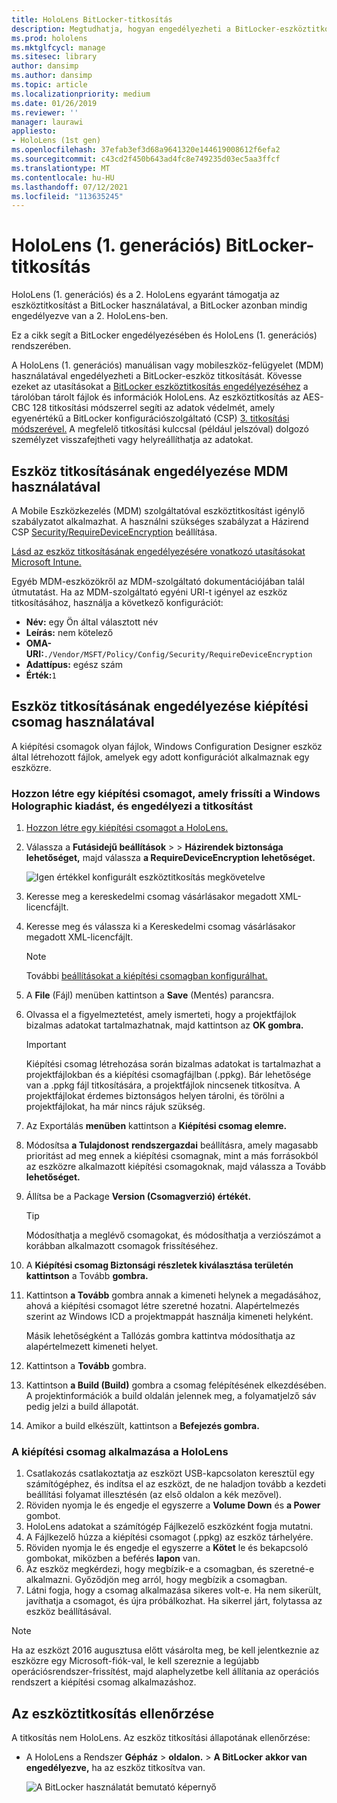 ```yaml
---
title: HoloLens BitLocker-titkosítás
description: Megtudhatja, hogyan engedélyezheti a BitLocker-eszköztitkosítást a vegyes valóságú eszközökön tárolt HoloLens védelméhez.
ms.prod: hololens
ms.mktglfcycl: manage
ms.sitesec: library
author: dansimp
ms.author: dansimp
ms.topic: article
ms.localizationpriority: medium
ms.date: 01/26/2019
ms.reviewer: ''
manager: laurawi
appliesto:
- HoloLens (1st gen)
ms.openlocfilehash: 37efab3ef3d68a9641320e144619008612f6efa2
ms.sourcegitcommit: c43cd2f450b643ad4fc8e749235d03ec5aa3ffcf
ms.translationtype: MT
ms.contentlocale: hu-HU
ms.lasthandoff: 07/12/2021
ms.locfileid: "113635245"
---
```

# <a name="hololens-1st-gen-bitlocker-encryption"></a>HoloLens (1. generációs) BitLocker-titkosítás

HoloLens (1. generációs) és a 2. HoloLens egyaránt támogatja az eszköztitkosítást a BitLocker használatával, a BitLocker azonban mindig engedélyezve van a 2. HoloLens-ben.

Ez a cikk segít a BitLocker engedélyezésében és HoloLens (1. generációs) rendszerében.

A HoloLens (1. generációs) manuálisan vagy mobileszköz-felügyelet (MDM) használatával engedélyezheti a BitLocker-eszköz titkosítását. Kövesse ezeket az utasításokat a [BitLocker eszköztitkosítás engedélyezéséhez](/windows/security/information-protection/bitlocker/bitlocker-device-encryption-overview-windows-10#bitlocker-device-encryption) a tárolóban tárolt fájlok és információk HoloLens. Az eszköztitkosítás az AES-CBC 128 titkosítási módszerrel segíti az adatok védelmét, amely egyenértékű a BitLocker konfigurációszolgáltató (CSP) [3. titkosítási módszerével.](/windows/client-management/mdm/bitlocker-csp#encryptionmethodbydrivetype) A megfelelő titkosítási kulccsal (például jelszóval) dolgozó személyzet visszafejtheti vagy helyreállíthatja az adatokat.

## <a name="enable-device-encryption-using-mdm"></a>Eszköz titkosításának engedélyezése MDM használatával

A Mobile Eszközkezelés (MDM) szolgáltatóval eszköztitkosítást igénylő szabályzatot alkalmazhat. A használni szükséges szabályzat a Házirend CSP [Security/RequireDeviceEncryption](/windows/client-management/mdm/policy-csp-security#security-requiredeviceencryption) beállítása.

[Lásd az eszköz titkosításának engedélyezésére vonatkozó utasításokat Microsoft Intune.](/intune/compliance-policy-create-windows#windows-holographic-for-business)

Egyéb MDM-eszközökről az MDM-szolgáltató dokumentációjában talál útmutatást. Ha az MDM-szolgáltató egyéni URI-t igényel az eszköz titkosításához, használja a következő konfigurációt:

- **Név:** egy Ön által választott név
- **Leírás:** nem kötelező
- **OMA-URI:**`./Vendor/MSFT/Policy/Config/Security/RequireDeviceEncryption`
- **Adattípus:** egész szám
- **Érték:**`1`

## <a name="enable-device-encryption-using-a-provisioning-package"></a>Eszköz titkosításának engedélyezése kiépítési csomag használatával

A kiépítési csomagok olyan fájlok, Windows Configuration Designer eszköz által létrehozott fájlok, amelyek egy adott konfigurációt alkalmaznak egy eszközre. 

### <a name="create-a-provisioning-package-that-upgrades-the-windows-holographic-edition-and-enables-encryption"></a>Hozzon létre egy kiépítési csomagot, amely frissíti a Windows Holographic kiadást, és engedélyezi a titkosítást

1. [Hozzon létre egy kiépítési csomagot a HoloLens.](hololens-provisioning.md)
1. Válassza a **Futásidejű beállítások**  >    >  **Házirendek biztonsága lehetőséget,** majd válassza **a RequireDeviceEncryption lehetőséget.**

    ![Igen értékkel konfigurált eszköztitkosítás megkövetelve](images/device-encryption.png)

1. Keresse meg a kereskedelmi csomag vásárlásakor megadott XML-licencfájlt.

1. Keresse meg és válassza ki a Kereskedelmi csomag vásárlásakor megadott XML-licencfájlt.
    > [!NOTE]
    > További [beállításokat a kiépítési csomagban konfigurálhat.](hololens-provisioning.md)

1. A **File** (Fájl) menüben kattintson a **Save** (Mentés) parancsra. 

1. Olvassa el a figyelmeztetést, amely ismerteti, hogy a projektfájlok bizalmas adatokat tartalmazhatnak, majd kattintson az **OK gombra.**

    > [!IMPORTANT]
    > Kiépítési csomag létrehozása során bizalmas adatokat is tartalmazhat a projektfájlokban és a kiépítési csomagfájlban (.ppkg). Bár lehetősége van a .ppkg fájl titkosítására, a projektfájlok nincsenek titkosítva. A projektfájlokat érdemes biztonságos helyen tárolni, és törölni a projektfájlokat, ha már nincs rájuk szükség.

1. Az Exportálás **menüben** kattintson a **Kiépítési csomag elemre.**
1. Módosítsa **a Tulajdonost** **rendszergazdai** beállításra, amely magasabb prioritást ad meg ennek a kiépítési csomagnak, mint a más forrásokból az eszközre alkalmazott kiépítési csomagoknak, majd válassza a Tovább **lehetőséget.**
1. Állítsa be a Package **Version (Csomagverzió) értékét.**

    > [!TIP]
    > Módosíthatja a meglévő csomagokat, és módosíthatja a verziószámot a korábban alkalmazott csomagok frissítéséhez.

1. A **Kiépítési csomag Biztonsági részletek kiválasztása területén kattintson** a Tovább **gombra.**
1. Kattintson **a Tovább** gombra annak a kimeneti helynek a megadásához, ahová a kiépítési csomagot létre szeretné hozatni. Alapértelmezés szerint az Windows ICD a projektmappát használja kimeneti helyként.

    Másik lehetőségként a Tallózás gombra kattintva módosíthatja az alapértelmezett kimeneti helyet.

1. Kattintson a **Tovább** gombra.
1. Kattintson **a Build (Build)** gombra a csomag felépítésének elkezdésében. A projektinformációk a build oldalán jelennek meg, a folyamatjelző sáv pedig jelzi a build állapotát.
1. Amikor a build elkészült, kattintson a **Befejezés gombra.**

### <a name="apply-the-provisioning-package-to-hololens"></a>A kiépítési csomag alkalmazása a HoloLens

1. Csatlakozás csatlakoztatja az eszközt USB-kapcsolaton keresztül egy számítógéphez,  és indítsa el az eszközt, de ne haladjon tovább a kezdeti beállítási folyamat illesztésén (az első oldalon a kék mezővel).
1. Röviden nyomja le és engedje el egyszerre a **Volume Down** és **a Power** gombot.
1. HoloLens adatokat a számítógép Fájlkezelő eszközként fogja mutatni.
1. A Fájlkezelő húzza a kiépítési csomagot (.ppkg) az eszköz tárhelyére.
1. Röviden nyomja le és  engedje el egyszerre a **Kötet** le és bekapcsoló gombokat, miközben a beférés **lapon** van.
1. Az eszköz megkérdezi, hogy megbízik-e a csomagban, és szeretné-e alkalmazni. Győződjön meg arról, hogy megbízik a csomagban.
1. Látni fogja, hogy a csomag alkalmazása sikeres volt-e. Ha nem sikerült, javíthatja a csomagot, és újra próbálkozhat. Ha sikerrel járt, folytassa az eszköz beállításával.

> [!NOTE]
> Ha az eszközt 2016 augusztusa előtt vásárolta meg, be kell jelentkeznie az eszközre egy Microsoft-fiók-val, le kell szereznie a legújabb operációsrendszer-frissítést, majd alaphelyzetbe kell állítania az operációs rendszert a kiépítési csomag alkalmazáshoz.

## <a name="verify-device-encryption"></a>Az eszköztitkosítás ellenőrzése

A titkosítás nem HoloLens. Az eszköz titkosítási állapotának ellenőrzése:

- A HoloLens a Rendszer **Gépház**  >  **oldalon.**  >   **A BitLocker** **akkor van engedélyezve,** ha az eszköz titkosítva van. 

    ![A BitLocker használatát bemutató képernyő](images/about-encryption.png)
